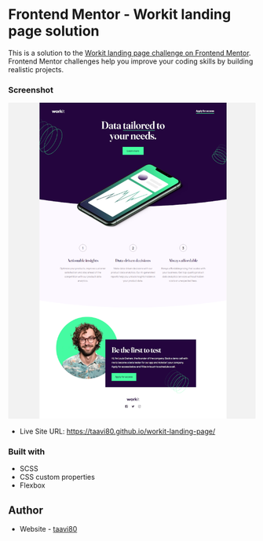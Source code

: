  # Frontend Mentor - Workit landing page solution

This is a solution to the [Workit landing page challenge on Frontend Mentor](https://www.frontendmentor.io/challenges/workit-landing-page-2fYnyle5lu). Frontend Mentor challenges help you improve your coding skills by building realistic projects. 

### Screenshot

![](src/assets/design/workit-landing-page_Desktop.png)

- Live Site URL: https://taavi80.github.io/workit-landing-page/

### Built with
- SCSS
- CSS custom properties
- Flexbox

## Author
- Website - [taavi80](https://www.frontendmentor.io/profile/taavi80)

